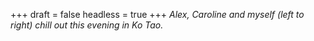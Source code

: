 
+++
draft = false
headless = true
+++
_Alex, Caroline and myself (left to right) chill out this evening in Ko Tao._

